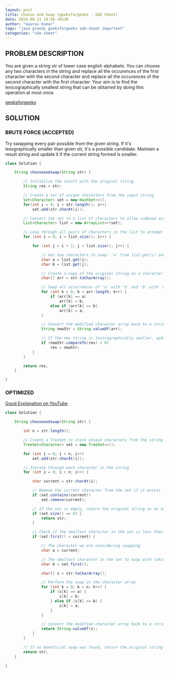 ```yaml
---
layout: post
title: Choose and Swap (geeksforgeeks - SDE Sheet)
date: 2024-09-21 19:58 +0530
author: "Gaurav Kumar"
tags: "java greedy geeksforgeeks sde-sheet important"
categories: "sde-sheet"
---
```


## PROBLEM DESCRIPTION

You are given a string str of lower case english alphabets. You can choose any two characters in the string and replace all the occurences of the first character with the second character and replace all the occurences of the second character with the first character. Your aim is to find the lexicographically smallest string that can be obtained by doing this operation at most once.

[geeksforgeeks](https://www.geeksforgeeks.org/problems/choose-and-swap0531/1?page=8)

## SOLUTION

### BRUTE FORCE (ACCEPTED)

Try swapping every pair possible from the given string. If it's lexographically smaller than given str, it's a possible candidate. Maintain a result string and update it if the current string formed is smaller.

```java
class Solution {

    String chooseandswap(String str) {

        // Initialize the result with the original string
        String res = str;

        // Create a set of unique characters from the input string
        Set<Character> set = new HashSet<>();
        for(int i = 0; i < str.length(); i++)
            set.add(str.charAt(i));

        // Convert the set to a list of characters to allow indexed access
        List<Character> list = new ArrayList<>(set);

        // Loop through all pairs of characters in the list to attempt swapping
        for (int i = 0; i < list.size(); i++) {

            for (int j = i + 1; j < list.size(); j++) {

                // Get two characters to swap: 'a' from list.get(i) and 'b' from list.get(j)
                char a = list.get(i);
                char b = list.get(j);

                // Create a copy of the original string as a character array for swapping
                char[] arr = str.toCharArray();

                // Swap all occurrences of 'a' with 'b' and 'b' with 'a' in the character array
                for (int k = 0; k < arr.length; k++) {
                    if (arr[k] == a)
                        arr[k] = b;
                    else if (arr[k] == b)
                        arr[k] = a;
                }

                // Convert the modified character array back to a string
                String newStr = String.valueOf(arr);

                // If the new string is lexicographically smaller, update the result
                if (newStr.compareTo(res) < 0)
                    res = newStr;
            }
        }

        return res;
    }

}
```

### OPTIMIZED

[Good Explanation on YouTube](https://www.youtube.com/watch?v=NhnsINajZRA)

```java
class Solution {

    String chooseandswap(String str) {

        int n = str.length();

        // Create a TreeSet to store unique characters from the string in sorted order
        TreeSet<Character> set = new TreeSet<>();

        for (int i = 0; i < n; i++)
            set.add(str.charAt(i));

        // Iterate through each character in the string
        for (int i = 0; i < n; i++) {

            char current = str.charAt(i);

            // Remove the current character from the set if it exists
            if (set.contains(current))
                set.remove(current);

            // If the set is empty, return the original string as no swaps can be made
            if (set.size() == 0) {
                return str;
            }

            // Check if the smallest character in the set is less than the current character
            if (set.first() < current) {

                // The character we are considering swapping
                char a = current;

                // The smallest character in the set to swap with (which is present later in the string)
                char b = set.first();

                char[] s = str.toCharArray();

                // Perform the swap in the character array
                for (int k = 0; k < n; k++) {
                    if (s[k] == a) {
                        s[k] = b;
                    } else if (s[k] == b) {
                        s[k] = a;
                    }
                }

                // Convert the modified character array back to a string and return it
                return String.valueOf(s);
            }
        }

        // If no beneficial swap was found, return the original string
        return str;
    }

}
```
